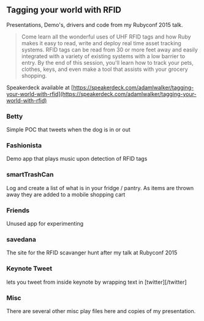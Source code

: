 ## Tagging your world with RFID
Presentations, Demo's, drivers and code from my Rubyconf 2015 talk.

> Come learn all the wonderful uses of UHF RFID tags and how Ruby makes it easy to read, write and deploy real time asset tracking systems. RFID tags can be read from 30 or more feet away and easily integrated with a variety of existing systems with a low barrier to entry. By the end of this session, you'll learn how to track your pets, clothes, keys, and even make a tool that assists with your grocery shopping.

Speakerdeck available at [https://speakerdeck.com/adamlwalker/tagging-your-world-with-rfid](https://speakerdeck.com/adamlwalker/tagging-your-world-with-rfid) 

### Betty
Simple POC that tweets when the dog is in or out

### Fashionista
Demo app that plays music upon detection of RFID tags

### smartTrashCan
Log and create a list of what is in your fridge / pantry. As items are thrown away they are added to a mobile shopping cart

### Friends
Unused app for experimenting

### savedana
The site for the RFID scavanger hunt after my talk at Rubyconf 2015

### Keynote Tweet
lets you tweet from inside keynote by wrapping text in [twitter][/twitter]

### Misc
There are several other misc play files here and copies of my presentation.





